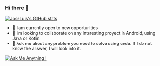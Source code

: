 ### Hi there 👋


[![JoseLuis's GitHub stats](https://github-readme-stats.vercel.app/api?username=joseluisojedafdez)](https://github.com/joseluisojedafdez/github-readme-stats)


- 🔭 I am currently open to new opportunities
- 👯 I’m looking to collaborate on any interesting proyect in Android, using Java or Kotlin
- 💬 Ask me about any problem you need to solve using code. If I do not know the answer, I will look into it.

[![Ask Me Anything !](https://img.shields.io/badge/Ask%20me-anything-1abc9c.svg)](https://GitHub.com/joseluisojedafdez/ama)


  



